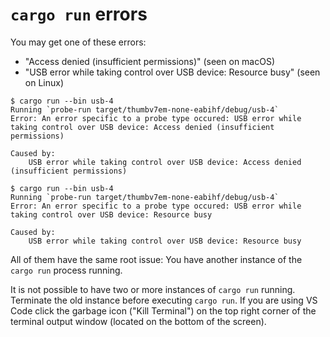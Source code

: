 # `cargo run` errors

You may get one of these errors:

- "Access denied (insufficient permissions)" (seen on macOS)
- "USB error while taking control over USB device: Resource busy" (seen on Linux)

``` console
$ cargo run --bin usb-4
Running `probe-run target/thumbv7em-none-eabihf/debug/usb-4`
Error: An error specific to a probe type occured: USB error while taking control over USB device: Access denied (insufficient permissions)

Caused by:
    USB error while taking control over USB device: Access denied (insufficient permissions)
```

``` console
$ cargo run --bin usb-4
Running `probe-run target/thumbv7em-none-eabihf/debug/usb-4`
Error: An error specific to a probe type occured: USB error while taking control over USB device: Resource busy

Caused by:
    USB error while taking control over USB device: Resource busy
```

All of them have the same root issue: You have another instance of the `cargo run` process running.

It is not possible to have two or more instances of `cargo run` running. Terminate the old instance before executing `cargo run`. If you are using VS Code click the garbage icon ("Kill Terminal") on the top right corner of the terminal output window (located on the bottom of the screen).
